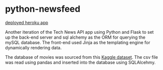 # python-newsfeed

[deployed heroku app](https://python-fake-news-api.herokuapp.com/login)

Another iteration of the Tech News API app using Python and Flask to set up the back-end server and sql alchemy as the ORM for querying the mySQL database.
The front-end used Jinja as the templating engine for dynamically rendering data.

The database of movies was sourced from this [Kaggle dataset](https://www.kaggle.com/datasets/infamouscoder/dataset-netflix-shows). The csv file was read using pandas and inserted into the database using SQLAlcehmy.


